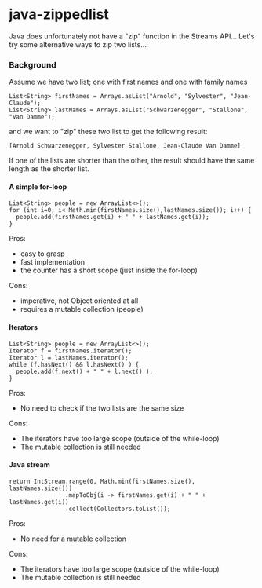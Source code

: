 # java-zippedlist
Java does unfortunately not have a "zip" function in the Streams API... Let's try some alternative ways to zip two lists...

### Background

Assume we have two list; one with first names and one with family names
```
List<String> firstNames = Arrays.asList("Arnold", "Sylvester", "Jean-Claude");
List<String> lastNames = Arrays.asList("Schwarzenegger", "Stallone", "Van Damme");
```        
and we want to "zip" these two list to get the following result:

```
[Arnold Schwarzenegger, Sylvester Stallone, Jean-Claude Van Damme]
```
If one of the lists are shorter than the other, the result should have the same length as the shorter list.

#### A simple for-loop

```
List<String> people = new ArrayList<>();
for (int i=0; i< Math.min(firstNames.size(),lastNames.size()); i++) {
  people.add(firstNames.get(i) + " " + lastNames.get(i));
}
```
Pros:
  * easy to grasp
  * fast implementation
  * the counter has a short scope (just inside the for-loop)                                                                                  
                                                                                  
Cons:
  * imperative, not Object oriented at all
  * requires a mutable collection (people)
                                          
#### Iterators

```
List<String> people = new ArrayList<>();
Iterator f = firstNames.iterator();
Iterator l = lastNames.iterator();
while (f.hasNext() && l.hasNext() ) {
  people.add(f.next() + " " + l.next() );
}
```
Pros:
* No need to check if the two lists are the same size

Cons:
* The iterators have too large scope (outside of the while-loop)
* The mutable collection is still needed

#### Java stream

```
return IntStream.range(0, Math.min(firstNames.size(), lastNames.size()))
                .mapToObj(i -> firstNames.get(i) + " " + lastNames.get(i))
                .collect(Collectors.toList());
```
Pros:
* No need for a mutable collection

Cons:
* The iterators have too large scope (outside of the while-loop)
* The mutable collection is still needed

